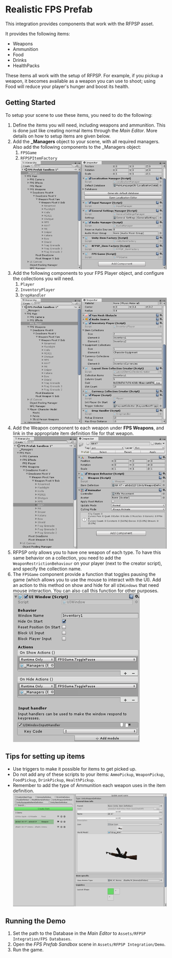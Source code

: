 # Realistic FPS Prefab

This integration provides components that work with the RFPSP asset. 

It provides the following items:

- Weapons
- Ammunition
- Food
- Drinks
- HealthPacks

These items all work with the setup of RFPSP. For example, if you pickup a weapon, it becomes available as a weapon you can use to shoot; using Food will reduce your player's hunger and boost its health.

## Getting Started

To setup your scene to use these items, you need to do the following:

1. Define the items you will need, including weapons and ammunition. This is done just like creating normal items through the *Main Editor*. More details on how to setup items are given below. 
2. Add the **_Managers** object to your scene, with all required managers. Also add the following components to the _Managers object:
   1. `FPSGame`
   2. `RFPSPItemFactory`
      ![](Assets\RFPSP_Managers.PNG)
3. Add the following components to your FPS Player object, and configure the collections you will need.
   1. `Player`
   2. `InventoryPlayer`
   3. `DropHandler` 
      ![](Assets\RFPSP_Player.PNG)
4. Add the Weapon component to each weapon under **FPS Weapons**, and link in the appropriate item definition file for that weapon. 
   ![](Assets\RFPSP_Weapons.PNG)
5. RFPSP only allows you to have one weapon of each type. To have this same behavior on a collection, you need to add the `WeaponRestrictionBehaviour` on your player (next to the creator script), and specify the collection name.
6. The `FPSGame` component provide a function that toggles pausing the game (which allows you to use the mouse to interact with the UI). Add an action to this method on show and hide for all `UIWindows` that need mouse interaction. You can also call this function for other purposes.
   ![](Assets\RFPSP_UIWindow.PNG)

## Tips for setting up items

- Use triggers to make it possible for items to get picked up. 
- Do not add any of these scripts to your items: `AmmoPickup`, `WeaponPickup`, `FoodPickup`, `DrinkPickup`, `HealthPickup`.
- Remember to add the type of Ammunition each weapon uses in the item definition.
  ![](Assets\Weapon.PNG)

## Running the Demo

1. Set the path to the Database in the *Main Editor* to `Assets/RFPSP Integration/FPS Databases`.
2. Open the *FPS Prefab Sandbox* scene in `Assets/RFPSP Integration/Demo`.
3. Run the game.
